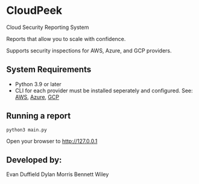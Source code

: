 # CloudPeek
Cloud Security Reporting System

Reports that allow you to scale with confidence.

Supports security inspections for AWS, Azure, and GCP providers.

## System Requirements
- Python 3.9 or later
- CLI for each provider must be installed seperately and configured. See: [AWS](https://aws.amazon.com/cli/), [Azure](https://learn.microsoft.com/en-us/cli/azure/), [GCP](https://cloud.google.com/sdk/gcloud)

## Running a report
```
python3 main.py
```
Open your browser to http://127.0.0.1



## Developed by:
Evan Duffield
Dylan Morris
Bennett Wiley
